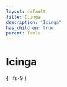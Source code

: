 ```yaml
---
layout: default
title: Icinga
description: "Icinga"
has_children: true
parent: Tools
---
```


# Icinga
{: .fs-9 }
